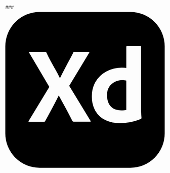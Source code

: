 ###<a href="" target="_blank"><svg role="img" viewBox="0 0 24 24" xmlns="http://www.w3.org/2000/svg"><title>Adobe XD</title><path d="M18.835.3H5.165A5.165 5.165 0 0 0 0 5.465v13.07A5.165 5.165 0 0 0 5.165 23.7h13.67A5.165 5.165 0 0 0 24 18.535V5.465A5.165 5.165 0 0 0 18.835.3zm-6.106 16.491h-2.287c-.16 0-.274-.006-.338-.113-.215-.419-.43-.835-.644-1.248a45.137 45.137 0 0 0-.684-1.264 66.961 66.961 0 0 1-.717-1.305h-.016a52.7 52.7 0 0 1-.668 1.288c-.23.429-.459.856-.684 1.28A54.85 54.85 0 0 1 6 16.693c-.044.097-.119.107-.227.107H3.568c-.043 0-.067.017-.072-.026a.166.166 0 0 1 .024-.113l3.107-5.105L3.6 6.438c-.033-.043-.038-.078-.016-.107a.115.115 0 0 1 .097-.04h2.27a.36.36 0 0 1 .145.024.292.292 0 0 1 .096.089c.193.43.408.859.644 1.288.236.429.475.853.716 1.272.241.419.464.843.668 1.272h.016c.213-.44.43-.869.652-1.288.222-.419.447-.84.676-1.264.231-.425.453-.847.668-1.264a.246.246 0 0 1 .064-.106.239.239 0 0 1 .129-.024h2.109a.093.093 0 0 1 .112.067.093.093 0 0 1-.031.094l.001.004-2.995 4.943 3.204 5.249c.021.037.026.08.016.121-.01.036-.047.012-.112.023zm7.681-.42a8.02 8.02 0 0 1-1.626.483 8.63 8.63 0 0 1-1.547.145 5.006 5.006 0 0 1-2.149-.45 3.421 3.421 0 0 1-1.506-1.361 4.348 4.348 0 0 1-.548-2.278 4.202 4.202 0 0 1 .548-2.109 4.018 4.018 0 0 1 1.595-1.545 5.139 5.139 0 0 1 2.737-.572c.086.005.188.013.306.024V5.536c0-.075.032-.113.097-.113h2.028a.086.086 0 0 1 .097.073.096.096 0 0 1 0 .024v9.517c0 .183.008.381.024.596.016.214.03.407.04.579a.163.163 0 0 1-.096.159zm-2.457-5.812c.09.009.179.025.266.048v4.395a1.634 1.634 0 0 1-.354.064 4.965 4.965 0 0 1-.419.016 2.656 2.656 0 0 1-.83-.129 1.714 1.714 0 0 1-.676-.402 1.973 1.973 0 0 1-.451-.708 2.83 2.83 0 0 1-.169-1.031 2.217 2.217 0 0 1 .33-1.272c.213-.316.504-.571.845-.741.35-.173.736-.262 1.127-.258.111.002.221.007.331.018z"/></svg></a>

<!--
**ensnif060305/ensnif060305** is a ✨ _special_ ✨ repository because its `README.md` (this file) appears on your GitHub profile.

Here are some ideas to get you started:

- 🔭 I’m currently working on ...
- 🌱 I’m currently learning ...
- 👯 I’m looking to collaborate on ...
- 🤔 I’m looking for help with ...
- 💬 Ask me about ...
- 📫 How to reach me: ...
- 😄 Pronouns: ...
- ⚡ Fun fact: ...
-->

